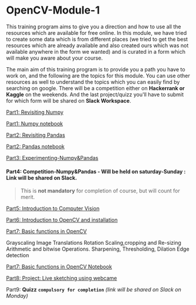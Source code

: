 # OpenCV-Module-1

This training program aims to give you a direction and how to use all the resources which are available for free online. In this module, we have tried to create some data which is from different places (we tried to get the best resources which are already available and also created ours which was not available anywhere in the form we wanted) and is curated in a form which will make you aware about your course.

The main aim of this training program is to provide you a path you have to work on, and the following are the topics for this module. You can use other resources as well to understand the topics which you can easily find by searching on google. There will be a competition either on **Hackerrank or Kaggle** on the weekends. And the last project/quizz you'll have to submit for which form will be shared on **Slack Workspace**.

[Part1: Revisiting Numpy](Part1.md)

[Part1: Numpy notebook](Part1.ipynb)

[Part2: Revisiting Pandas](part2.md)

[Part2: Pandas notebook](part2.ipynb)

[Part3: Experimenting-Numpy&Pandas](Part%20-%203)

#### Part4: Competition-Numpy&Pandas - Will be held on saturday-Sunday : Link will be shared on Slack.
> This is **not mandatory** for completion of course, but will count for merit. 
     

[Part5: Introduction to Computer Vision](part5.md)

[Part6: Introduction to OpenCV and installation](part6.md)

[Part7: Basic functions in OpenCV](part7.md)

Grayscaling
Image Translations
Rotation
Scaling,cropping and Re-sizing
Arithmetic and bitwise Operations.
Sharpening, Thresholding, Dilation
Edge detection

[Part7: Basic functions in OpenCV Notebook](https://github.com/Learn-Write-Repeat/Open-contributions/blob/master/Chirag_OpenCV_BasicFunctionsInOpenCV.ipynb)

[Part8: Project: Live sketching using webcame](part8.md)

Part9: **Quizz** **`compulsory for completion`** *(link will be shared on Slack on Monday)* 
